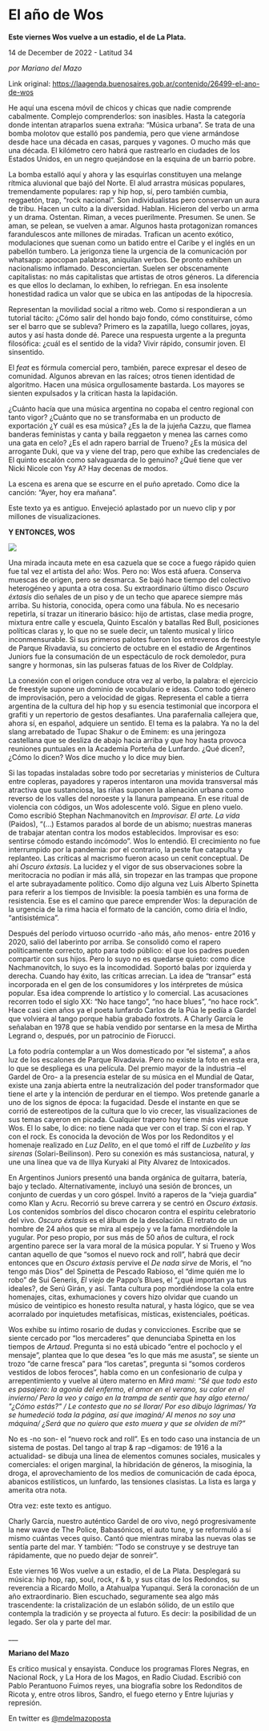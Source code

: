 # El año de Wos

**Este viernes Wos vuelve a un estadio, el de La Plata.**

14 de December de 2022 - Latitud 34

_por Mariano del Mazo_

Link original: https://laagenda.buenosaires.gob.ar/contenido/26499-el-ano-de-wos



He aquí una escena móvil de chicos y chicas que nadie comprende cabalmente. Complejo comprenderlos: son inasibles. Hasta la categoría donde intentan atraparlos suena extraña: “Música urbana”. Se trata de una bomba molotov que estalló pos pandemia, pero que viene armándose desde hace una década en casas, parques y vagones. O mucho más que una década. El kilómetro cero habrá que rastrearlo en ciudades de los Estados Unidos, en un negro quejándose en la esquina de un barrio pobre.




La bomba estalló aquí y ahora y las esquirlas constituyen una melange rítmica aluvional que bajó del Norte. El alud arrastra músicas populares, tremendamente populares: rap y hip hop, sí, pero también cumbia, reggaetón, trap, “rock nacional”. Son individualistas pero conservan un aura de tribu. Hacen un culto a la diversidad. Hablan. Hicieron del verbo un arma y un drama. Ostentan. Riman, a veces puerilmente. Presumen. Se unen. Se aman, se pelean, se vuelven a amar. Algunos hasta protagonizan romances farandulescos ante millones de miradas. Trafican un acento exótico, modulaciones que suenan como un batido entre el Caribe y el inglés en un pabellón tumbero. La jerigonza tiene la urgencia de la comunicación por whatsapp: apocopan palabras, aniquilan verbos. De pronto exhiben un nacionalismo inflamado. Desconciertan. Suelen ser obscenamente capitalistas: no más capitalistas que artistas de otros géneros. La diferencia es que ellos lo declaman, lo exhiben, lo refriegan. En esa insolente honestidad radica un valor que se ubica en las antípodas de la hipocresía.




Representan la movilidad social a ritmo web. Como si respondieran a un tutorial tácito: ¿Cómo salir del hondo bajo fondo, cómo constituirse, cómo ser el barro que se subleva? Primero es la zapatilla, luego collares, joyas, autos y así hasta donde dé. Parece una respuesta urgente a la pregunta filosófica: ¿cuál es el sentido de la vida? Vivir rápido, consumir joven. El sinsentido.




El *feat* es fórmula comercial pero, también, parece expresar el deseo de comunidad. Algunos abrevan en las raíces; otros tienen identidad de algoritmo. Hacen una música orgullosamente bastarda. Los mayores se sienten expulsados y la critican hasta la lapidación.




¿Cuánto hacía que una música argentina no copaba el centro regional con tanto vigor? ¿Cuánto que no se transformaba en un producto de exportación ¿Y cuál es esa música? ¿Es la de la jujeña Cazzu, que flamea banderas feministas y canta y baila reggaeton y menea las carnes como una gata en celo? ¿Es el adn rapero barrial de Trueno? ¿Es la música del arrogante Duki, que va y viene del trap, pero que exhibe las credenciales de El quinto escalón como salvaguarda de lo genuino? ¿Qué tiene que ver Nicki Nicole con Ysy A? Hay decenas de modos.




La escena es arena que se escurre en el puño apretado. Como dice la canción: “Ayer, hoy era mañana”.




Este texto ya es antiguo. Envejeció aplastado por un nuevo clip y por millones de visualizaciones.




**Y ENTONCES, WOS**




![](https://cdn.feater.me/files/images/742064/15180c0f-d6cb-4a73-9710-9dfb4474b34e.jpg)




Una mirada incauta mete en esa cazuela que se coce a fuego rápido quien fue tal vez el artista del año: Wos. Pero no: Wos está afuera. Conserva muescas de origen, pero se desmarca. Se bajó hace tiempo del colectivo heterogéneo y apunta a otra cosa. Su extraordinario último disco *Oscuro éxtasis* dio señales de un piso y de un techo que aparece siempre más arriba. Su historia, conocida, opera como una fábula. No es necesario repetirla, sí trazar un itinerario básico: hijo de artistas, clase media progre, mixtura entre calle y escuela, Quinto Escalón y batallas Red Bull, posiciones políticas claras y, lo que no se suele decir, un talento musical y lírico inconmensurable. Si sus primeros palotes fueron los entreveros de freestyle de Parque Rivadavia, su concierto de octubre en el estadio de Argentinos Juniors fue la consumación de un espectáculo de rock demoledor, pura sangre y hormonas, sin las pulseras fatuas de los River de Coldplay.




La conexión con el origen conduce otra vez al verbo, la palabra: el ejercicio de freestyle supone un dominio de vocabulario e ideas. Como todo género de improvisación, pero a velocidad de gigas. Representa el cable a tierra argentina de la cultura del hip hop y su esencia testimonial que incorpora el grafiti y un repertorio de gestos desafiantes. Una parafernalia callejera que, ahora sí, en español, adquiere un sentido. El tema es la palabra. Ya no la del slang arrebatado de Tupac Shakur o de Eminem: es una jeringoza castellana que se desliza de abajo hacia arriba y que hoy hasta provoca reuniones puntuales en la Academia Porteña de Lunfardo. ¿Qué dicen?, ¿Cómo lo dicen? Wos dice mucho y lo dice muy bien.




Si las topadas instaladas sobre todo por secretarias y ministerios de Cultura entre copleras, payadores y raperos intentaron una movida transversal más atractiva que sustanciosa, las riñas suponen la alienación urbana como reverso de los valles del noroeste y la llanura pampeana. En ese ritual de violencia con códigos, un Wos adolescente voló. Sigue en pleno vuelo. Como escribió Stephan Nachmanovitch en *Improvisar. El arte. La vida* (Paidos), “(…) Estamos parados al borde de un abismo; nuestras maneras de trabajar atentan contra los modos establecidos. Improvisar es eso: sentirse cómodo estando incómodo”. Wos lo entendió. El crecimiento no fue interrumpido por la pandemia: por el contrario, la peste fue catapulta y replanteo. Las críticas al macrismo fueron acaso un cenit conceptual. De ahí *Oscuro éxtasis*. La lucidez y el vigor de sus observaciones sobre la meritocracia no podían ir más allá, sin tropezar en las trampas que propone el arte subrayadamente político. Como dijo alguna vez Luis Alberto Spinetta para referir a los tiempos de Invisible: la poesía también es una forma de resistencia. Ese es el camino que parece emprender Wos: la depuración de la urgencia de la rima hacia el formato de la canción, como diría el Indio, “antisistémica”.




Después del período virtuoso ocurrido -año más, año menos- entre 2016 y 2020, salió del laberinto por arriba. Se consolidó como el rapero políticamente correcto, apto para todo público: el que los padres pueden compartir con sus hijos. Pero lo suyo no es quedarse quieto: como dice Nachmanovitch, lo suyo es la incomodidad. Soportó balas por izquierda y derecha. Cuando hay éxito, las críticas arrecian. La idea de “transar” está incorporada en el gen de los consumidores y los intérpretes de música popular. Esa idea comprende lo artístico y lo comercial. Las acusaciones recorren todo el siglo XX: “No hace tango”, “no hace blues”, “no hace rock”. Hace casi cien años ya el poeta lunfardo Carlos de la Púa le pedía a Gardel que volviera al tango porque había grabado foxtrots. A Charly García le señalaban en 1978 que se había vendido por sentarse en la mesa de Mirtha Legrand o, después, por un patrocinio de Fiorucci.




La foto podría contemplar a un Wos domesticado por “el sistema”, a años luz de los escalones de Parque Rivadavia. Pero no existe la foto en esta era, lo que se despliega es una película. Del premio mayor de la industria –el Gardel de Oro- a la presencia estelar de su música en el Mundial de Qatar, existe una zanja abierta entre la neutralización del poder transformador que tiene el arte y la intención de perdurar en el tiempo. Wos pretende ganarle a uno de los signos de época: la fugacidad. Desde el instante en que se corrió de estereotipos de la cultura que lo vio crecer, las visualizaciones de sus temas cayeron en picada. Cualquier trapero hoy tiene más *views*que Wos. El lo sabe, lo dice: no tiene nada que ver con el trap. Sí con el rap. Y con el rock. Es conocida la devoción de Wos por los Redonditos y el homenaje realizado en *Luz Delito*, en el que tomó el riff de *Luzbelito y las sirenas* (Solari-Beilinson). Pero su conexión es más sustanciosa, natural, y une una línea que va de Illya Kuryaki al Pity Alvarez de Intoxicados.




En Argentinos Juniors presentó una banda orgánica de guitarra, batería, bajo y teclado. Alternativamente, incluyó una sesión de bronces, un conjunto de cuerdas y un coro góspel. Invitó a raperos de la “vieja guardia” como Klan y Acru. Recorrió su breve carrera y se centró en *Oscuro éxtasis*. Los contenidos sombríos del disco chocaron contra el espíritu celebratorio del vivo. *Oscuro éxtasis* es el álbum de la desolación. El retrato de un hombre de 24 años que se mira al espejo y ve la fama mordiéndole la yugular. Por peso propio, por sus más de 50 años de cultura, el rock argentino parece ser la vara moral de la música popular. Y si Trueno y Wos cantan aquello de que “somos el nuevo rock and roll”, habrá que decir entonces que en *Oscuro éxtasis* pervive el *De nada sirve* de Moris, el “no tengo más Dios” del Spinetta de Pescado Rabioso, el “dime quién me lo robo” de Sui Generis, *El viejo* de Pappo’s Blues, el “¿qué importan ya tus ideales?, de Serú Girán, y así. Tanta cultura pop mordiéndose la cola entre homenajes, citas, exhumaciones y covers hizo olvidar que cuando un músico de veintipico es honesto resulta natural, y hasta lógico, que se vea acorralado por inquietudes metafísicas, místicas, existenciales, poéticas.




Wos exhibe su íntimo rosario de dudas y convicciones. Escribe que se siente cercado por “los mercaderes” que denunciaba Spinetta en los tiempos de *Artaud*. Pregunta si no está ubicado “entre el pochoclo y el mensaje”, plantea que lo que desea “es lo que más me asusta”, se siente un trozo “de carne fresca” para “los caretas”, pregunta si “somos corderos vestidos de lobos feroces”, habla como en un confesionario de culpa y arrepentimiento y vuelve al útero materno en *Mirá mami*: *“Sé que todo esto es pasajero: la agonía del enfermo, el amor en el verano, su calor en el invierno/ Pero la veo y caigo en la trampa de sentir que hay algo eterno/ "¿Cómo estás?" / Le contesto que no sé llorar/ Por eso dibujo lágrimas/ Ya se humedeció toda la página, así que imaginá/ Al menos no soy una máquina/ ¿Será que no quiero que esto muera y que se olviden de mí?”*




No es -no son- el “nuevo rock and roll”. Es en todo caso una instancia de un sistema de postas. Del tango al trap & rap –digamos: de 1916 a la actualidad- se dibuja una línea de elementos comunes sociales, musicales y comerciales: el origen marginal, la hibridación de géneros, la misoginia, la droga, el aprovechamiento de los medios de comunicación de cada época, abanicos estilísticos, un lunfardo, las tensiones clasistas. La lista es larga y amerita otra nota.




Otra vez: este texto es antiguo.




Charly García, nuestro auténtico Gardel de oro vivo, negó progresivamente la new wave de The Police, Babasónicos, el auto tune, y se reformuló a sí mismo cuántas veces quiso. Cantó que mientras miraba las nuevas olas se sentía parte del mar. Y también: “Todo se construye y se destruye tan rápidamente, que no puedo dejar de sonreír”.




Este viernes 16 Wos vuelve a un estadio, el de La Plata. Desplegará su música: hip hop, rap, soul, rock, r & b, y sus citas de los Redondos, su reverencia a Ricardo Mollo, a Atahualpa Yupanqui. Será la coronación de un año extraordinario. Bien escuchado, seguramente sea algo más trascendente: la cristalización de un eslabón sólido, de un estilo que contempla la tradición y se proyecta al futuro. Es decir: la posibilidad de un legado. Ser ola y parte del mar.




\_\_\_




**Mariano del Mazo**




Es crítico musical y ensayista. Conduce los programas Flores Negras, en Nacional Rock, y La Hora de los Magos, en Radio Ciudad. Escribió con Pablo Perantuono Fuimos reyes, una biografía sobre los Redonditos de Ricota y, entre otros libros, Sandro, el fuego eterno y Entre lujurias y represión.




En twitter es [@mdelmazoposta](https://twitter.com/mdelmazoposta)



